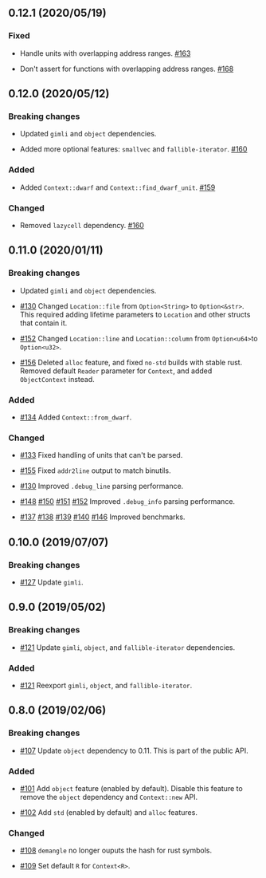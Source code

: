 ## 0.12.1 (2020/05/19)

### Fixed

* Handle units with overlapping address ranges.
  [#163](https://github.com/gimli-rs/addr2line/pull/163)

* Don't assert for functions with overlapping address ranges.
  [#168](https://github.com/gimli-rs/addr2line/pull/168)


## 0.12.0 (2020/05/12)

### Breaking changes

* Updated `gimli` and `object` dependencies.

* Added more optional features: `smallvec` and `fallible-iterator`.
  [#160](https://github.com/gimli-rs/addr2line/pull/160)

### Added

*  Added `Context::dwarf` and `Context::find_dwarf_unit`.
  [#159](https://github.com/gimli-rs/addr2line/pull/159)

### Changed

* Removed `lazycell` dependency.
  [#160](https://github.com/gimli-rs/addr2line/pull/160)


## 0.11.0 (2020/01/11)

### Breaking changes

* Updated `gimli` and `object` dependencies.

* [#130](https://github.com/gimli-rs/addr2line/pull/130)
  Changed `Location::file` from `Option<String>` to `Option<&str>`.
  This required adding lifetime parameters to `Location` and other structs that
  contain it.

* [#152](https://github.com/gimli-rs/addr2line/pull/152)
  Changed `Location::line` and `Location::column` from `Option<u64>`to `Option<u32>`.

* [#156](https://github.com/gimli-rs/addr2line/pull/156)
  Deleted `alloc` feature, and fixed `no-std` builds with stable rust.
  Removed default `Reader` parameter for `Context`, and added `ObjectContext` instead.

### Added

* [#134](https://github.com/gimli-rs/addr2line/pull/134)
  Added `Context::from_dwarf`.

### Changed

* [#133](https://github.com/gimli-rs/addr2line/pull/133)
  Fixed handling of units that can't be parsed.

* [#155](https://github.com/gimli-rs/addr2line/pull/155)
  Fixed `addr2line` output to match binutils.

* [#130](https://github.com/gimli-rs/addr2line/pull/130)
  Improved `.debug_line` parsing performance.

* [#148](https://github.com/gimli-rs/addr2line/pull/148)
  [#150](https://github.com/gimli-rs/addr2line/pull/150)
  [#151](https://github.com/gimli-rs/addr2line/pull/151)
  [#152](https://github.com/gimli-rs/addr2line/pull/152)
  Improved `.debug_info` parsing performance.

* [#137](https://github.com/gimli-rs/addr2line/pull/137)
  [#138](https://github.com/gimli-rs/addr2line/pull/138)
  [#139](https://github.com/gimli-rs/addr2line/pull/139)
  [#140](https://github.com/gimli-rs/addr2line/pull/140)
  [#146](https://github.com/gimli-rs/addr2line/pull/146)
  Improved benchmarks.


## 0.10.0 (2019/07/07)

### Breaking changes

* [#127](https://github.com/gimli-rs/addr2line/pull/127)
  Update `gimli`.


## 0.9.0 (2019/05/02)

### Breaking changes

* [#121](https://github.com/gimli-rs/addr2line/pull/121)
  Update `gimli`, `object`, and `fallible-iterator` dependencies.

### Added

* [#121](https://github.com/gimli-rs/addr2line/pull/121)
  Reexport `gimli`, `object`, and `fallible-iterator`.


## 0.8.0 (2019/02/06)

### Breaking changes

* [#107](https://github.com/gimli-rs/addr2line/pull/107)
  Update `object` dependency to 0.11. This is part of the public API.

### Added

* [#101](https://github.com/gimli-rs/addr2line/pull/101)
  Add `object` feature (enabled by default). Disable this feature to remove
  the `object` dependency and `Context::new` API.

* [#102](https://github.com/gimli-rs/addr2line/pull/102)
  Add `std` (enabled by default) and `alloc` features.

### Changed

* [#108](https://github.com/gimli-rs/addr2line/issues/108)
  `demangle` no longer ouputs the hash for rust symbols.

* [#109](https://github.com/gimli-rs/addr2line/issues/109)
  Set default `R` for `Context<R>`.
